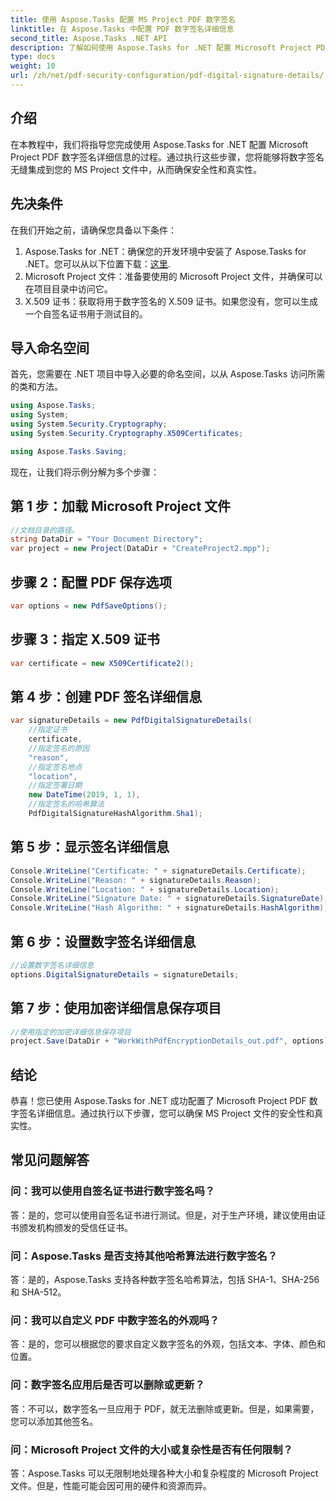 ```yaml
---
title: 使用 Aspose.Tasks 配置 MS Project PDF 数字签名
linktitle: 在 Aspose.Tasks 中配置 PDF 数字签名详细信息
second_title: Aspose.Tasks .NET API
description: 了解如何使用 Aspose.Tasks for .NET 配置 Microsoft Project PDF 数字签名详细信息。确保项目文件的安全性和真实性。
type: docs
weight: 10
url: /zh/net/pdf-security-configuration/pdf-digital-signature-details/
---
```

## 介绍
在本教程中，我们将指导您完成使用 Aspose.Tasks for .NET 配置 Microsoft Project PDF 数字签名详细信息的过程。通过执行这些步骤，您将能够将数字签名无缝集成到您的 MS Project 文件中，从而确保安全性和真实性。
## 先决条件
在我们开始之前，请确保您具备以下条件：
1.  Aspose.Tasks for .NET：确保您的开发环境中安装了 Aspose.Tasks for .NET。您可以从以下位置下载：[这里](https://releases.aspose.com/tasks/net/).
2. Microsoft Project 文件：准备要使用的 Microsoft Project 文件，并确保可以在项目目录中访问它。
3. X.509 证书：获取将用于数字签名的 X.509 证书。如果您没有，您可以生成一个自签名证书用于测试目的。
## 导入命名空间
首先，您需要在 .NET 项目中导入必要的命名空间，以从 Aspose.Tasks 访问所需的类和方法。
```csharp
using Aspose.Tasks;
using System;
using System.Security.Cryptography;
using System.Security.Cryptography.X509Certificates;

using Aspose.Tasks.Saving;
```
现在，让我们将示例分解为多个步骤：
## 第 1 步：加载 Microsoft Project 文件
```csharp
//文档目录的路径。
string DataDir = "Your Document Directory";
var project = new Project(DataDir + "CreateProject2.mpp");
```
## 步骤 2：配置 PDF 保存选项
```csharp
var options = new PdfSaveOptions();
```
## 步骤 3：指定 X.509 证书
```csharp
var certificate = new X509Certificate2();
```
## 第 4 步：创建 PDF 签名详细信息
```csharp
var signatureDetails = new PdfDigitalSignatureDetails(
    //指定证书
    certificate,
    //指定签名的原因
    "reason",
    //指定签名地点
    "location",
    //指定签署日期
    new DateTime(2019, 1, 1),
    //指定签名的哈希算法
    PdfDigitalSignatureHashAlgorithm.Sha1);
```
## 第 5 步：显示签名详细信息
```csharp
Console.WriteLine("Certificate: " + signatureDetails.Certificate);
Console.WriteLine("Reason: " + signatureDetails.Reason);
Console.WriteLine("Location: " + signatureDetails.Location);
Console.WriteLine("Signature Date: " + signatureDetails.SignatureDate);
Console.WriteLine("Hash Algorithm: " + signatureDetails.HashAlgorithm);
```
## 第 6 步：设置数字签名详细信息
```csharp
//设置数字签名详细信息
options.DigitalSignatureDetails = signatureDetails;
```
## 第 7 步：使用加密详细信息保存项目
```csharp
//使用指定的加密详细信息保存项目
project.Save(DataDir + "WorkWithPdfEncryptionDetails_out.pdf", options);
```
## 结论
恭喜！您已使用 Aspose.Tasks for .NET 成功配置了 Microsoft Project PDF 数字签名详细信息。通过执行以下步骤，您可以确保 MS Project 文件的安全性和真实性。
## 常见问题解答
### 问：我可以使用自签名证书进行数字签名吗？
答：是的，您可以使用自签名证书进行测试。但是，对于生产环境，建议使用由证书颁发机构颁发的受信任证书。
### 问：Aspose.Tasks 是否支持其他哈希算法进行数字签名？
答：是的，Aspose.Tasks 支持各种数字签名哈希算法，包括 SHA-1、SHA-256 和 SHA-512。
### 问：我可以自定义 PDF 中数字签名的外观吗？
答：是的，您可以根据您的要求自定义数字签名的外观，包括文本、字体、颜色和位置。
### 问：数字签名应用后是否可以删除或更新？
答：不可以，数字签名一旦应用于 PDF，就无法删除或更新。但是，如果需要，您可以添加其他签名。
### 问：Microsoft Project 文件的大小或复杂性是否有任何限制？
答：Aspose.Tasks 可以无限制地处理各种大小和复杂程度的 Microsoft Project 文件。但是，性能可能会因可用的硬件和资源而异。
